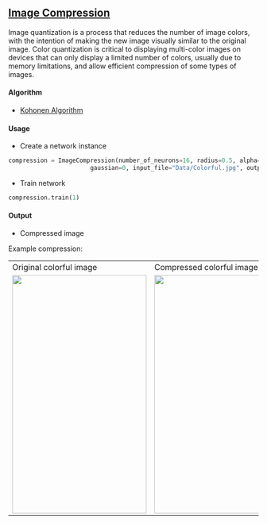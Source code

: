 ## [Image Compression](https://github.com/JuliaSzymanska/Artificial-Intelligence/blob/master/Image_compression/ImageCompression.py)
Image quantization is a process that reduces the number of image colors, with the intention of making the new image visually similar to the original image. Color quantization is critical to displaying multi-color images on devices that can only display a limited number of colors, usually due to memory limitations, and allow efficient compression of some types of images.

#### Algorithm
* [Kohonen Algorithm](https://github.com/JuliaSzymanska/Artificial-Intelligence/blob/master/SOM/KohonenMap.py)

#### Usage

* Create a network instance
```python
compression = ImageCompression(number_of_neurons=16, radius=0.5, alpha=0.5,
                       gaussian=0, input_file="Data/Colorful.jpg", output_file=".readme/CompressedColorful.jpeg")
```

* Train network
```python
compression.train(1)
```

#### Output
* Compressed image

Example compression:

<table  cellpadding="0" cellspacing="0" border="0">
  <tr>
    <td align="centre">Original colorful image</td>
    <td align="centre">Compressed colorful image</td>
  </tr>
  <tr>
    <td><img src="https://github.com/JuliaSzymanska/Artificial-Intelligence/blob/master/Image_compression/Data/Colorful.jpg" width=270 height=480></td>
    <td><img src="https://github.com/JuliaSzymanska/Artificial-Intelligence/blob/master/Image_compression/.readme/CompressedColorful.jpeg" width=270 height=480></td>
  </tr>
 </table>